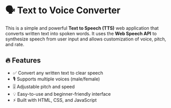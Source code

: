 # 🗣️ Text to Voice Converter

This is a simple and powerful **Text to Speech (TTS)** web application that converts written text into spoken words. It uses the **Web Speech API** to synthesize speech from user input and allows customization of voice, pitch, and rate.

## 🔥 Features

- ✅ Convert any written text to clear speech
- 🎙️ Supports multiple voices (male/female)
- 🎚️ Adjustable pitch and speed
- 💡 Easy-to-use and beginner-friendly interface
- ⚡ Built with HTML, CSS, and JavaScript
